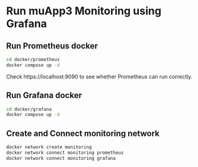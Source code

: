 # Run muApp3 Monitoring using Grafana
## Run Prometheus docker
```bash
cd docker/prometheus
docker compose up -d
```
Check https://localhost:9090 to see whether Prometheus can run correctly.
## Run Grafana docker
```bash
cd docker/grafana
docker compose up -d
```
## Create and Connect monitoring network
```bash
docker network create monitoring
docker network connect monitoring prometheus
docker network connect monitoring grafana
```


